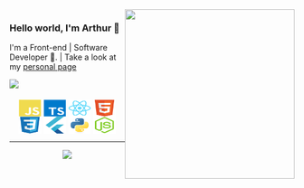 <img align="right" width="300" height="300" src="https://camo.githubusercontent.com/b088c69b52a1ef33be2c3af15fe5fbe14c34a871f17d03cbda5aa77927e05745/68747470733a2f2f63646e2d69636f6e732d706e672e666c617469636f6e2e636f6d2f3531322f323639342f323639343939372e706e67">

### Hello world, I'm Arthur :sunflower:

I'm a Front-end | Software Developer :robot:. | Take a look at my [personal page](https://balbboa.vercel.app)

<div align="left">
  <img height="180em" src="https://github-readme-stats.vercel.app/api/top-langs/?username=balbboa&layout=compact&langs_count=6&theme=shades-of-purple&count_private=true"/>
</div>
<div style="display: inline_block" align="center"><br>
  <img align="center" alt="js" height="30" width="40" src="https://raw.githubusercontent.com/devicons/devicon/master/icons/javascript/javascript-plain.svg">
  <img align="center" alt="ts" height="30" width="40" src="https://raw.githubusercontent.com/devicons/devicon/master/icons/typescript/typescript-plain.svg">
  <img align="center" alt="react" height="30" width="40" src="https://raw.githubusercontent.com/devicons/devicon/master/icons/react/react-original.svg">
  <img align="center" alt="HTML" height="30" width="40" src="https://raw.githubusercontent.com/devicons/devicon/master/icons/html5/html5-original.svg">
  <img align="center" alt="CSS" height="30" width="40" src="https://raw.githubusercontent.com/devicons/devicon/master/icons/css3/css3-original.svg">
  <img align="center" alt="flutter" height="30" width="40" src="https://raw.githubusercontent.com/devicons/devicon/master/icons/flutter/flutter-original.svg">
  <img align="center" alt="python" height="30" width="40" src="https://raw.githubusercontent.com/devicons/devicon/master/icons/python/python-original.svg">
  <img align="center" alt="node" height="30" width="40" src="https://raw.githubusercontent.com/devicons/devicon/master/icons/nodejs/nodejs-original.svg">
</div>
  
---
 
<div align="center"> 
  <a href="https://www.linkedin.com/in/balbboa" target="_blank"><img src="https://img.shields.io/badge/-LinkedIn-%230077B5?style=for-the-badge&logo=linkedin&logoColor=white" target="_blank"></a>  
</div>

